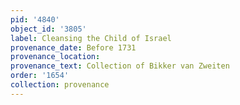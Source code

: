 ```yaml
---
pid: '4840'
object_id: '3805'
label: Cleansing the Child of Israel
provenance_date: Before 1731
provenance_location:
provenance_text: Collection of Bikker van Zweiten
order: '1654'
collection: provenance
---
```


